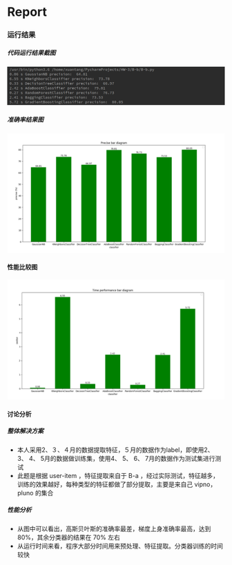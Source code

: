 # Report


### 运行结果

##### 代码运行结果截图
![](images/3.png)

##### 准确率结果图
![](images/1.png)

#### 性能比较图
![](images/2.png)

#### 讨论分析

##### 整体解决方案
- 本人采用2、３、４月的数据提取特征，５月的数据作为label，即使用2、 3、 4、 5月的数据做训练集，使用4、 5、 6、 7月的数据作为测试集进行测试
- 此题是根据 user-item ，特征提取来自于 B-a ，经过实际测试，特征越多，训练的效果越好，每种类型的特征都做了部分提取，主要是来自己 vipno，pluno 的集合

##### 性能分析
- 从图中可以看出，高斯贝叶斯的准确率最差，梯度上身准确率最高，达到 80%，其余分类器的结果在 70% 左右
- 从运行时间来看，程序大部分时间用来预处理、特征提取。分类器训练的时间较快

